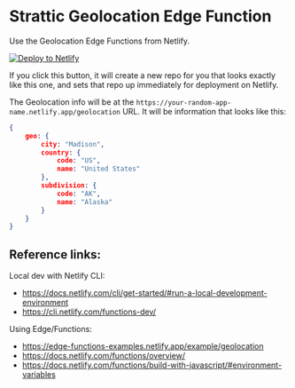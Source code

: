 # Strattic Geolocation Edge Function
Use the Geolocation Edge Functions from Netlify.

[![Deploy to Netlify](https://www.netlify.com/img/deploy/button.svg)](https://app.netlify.com/start/deploy?repository=https://github.com/StratticWeb/strattic-geolocation-edge-netlify&utm_source=github&utm_medium=stratticgeoloedgefunc-cs)

If you click this button, it will create a new repo for you that looks exactly like this one, and sets that repo up immediately for deployment on Netlify.

The Geolocation info will be at the `https://your-random-app-name.netlify.app/geolocation` URL. It will be information that looks like this:

~~~json
{
    geo: {
        city: "Madison",
        country: {
            code: "US",
            name: "United States"
        },
        subdivision: {
            code: "AK",
            name: "Alaska"
        }
    }
}
~~~

## Reference links:
Local dev with Netlify CLI:
- https://docs.netlify.com/cli/get-started/#run-a-local-development-environment
- https://cli.netlify.com/functions-dev/

Using Edge/Functions:
- https://edge-functions-examples.netlify.app/example/geolocation
- https://docs.netlify.com/functions/overview/
- https://docs.netlify.com/functions/build-with-javascript/#environment-variables